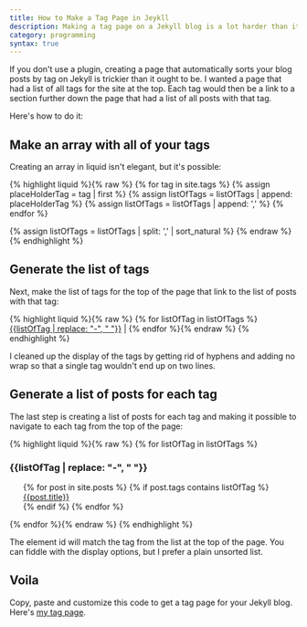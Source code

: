 ```yaml
---
title: How to Make a Tag Page in Jeykll
description: Making a tag page on a Jekyll blog is a lot harder than it ought to be
category: programming
syntax: true
---
```


If you don't use a plugin, creating a page that automatically sorts your blog posts by tag on Jekyll is trickier than it ought to be. I wanted a page that had a list of all tags for the site at the top. Each tag would then be a link to a section further down the page that had a list of all posts with that tag.

Here's how to do it:

## Make an array with all of your tags

Creating an array in liquid isn't elegant, but it's possible:


{% highlight liquid %}{% raw %}
{% for tag in site.tags %}
  {% assign placeHolderTag = tag | first %}
  {% assign listOfTags = listOfTags | append: placeHolderTag %}
  {% assign listOfTags = listOfTags | append: ',' %}
{% endfor %}

{% assign listOfTags = listOfTags | split: ',' | sort_natural %}
{% endraw %}{% endhighlight %}

## Generate the list of tags

Next, make the list of tags for the top of the page that link to the list of posts with that tag:

{% highlight liquid %}{% raw %}
{% for listOfTag in listOfTags %}
  <span class='no-wrap'><a class='no-wrap' href="#{{listOfTag}}">
  {{listOfTag | replace: "-", " "}}</a> |</span>
{% endfor %}{% endraw %}
{% endhighlight %}

I cleaned up the display of the tags by getting rid of hyphens and adding no wrap so that a single tag wouldn't end up on two lines.

## Generate a list of posts for each tag

The last step is creating a list of posts for each tag and making it possible to navigate to each tag from the top of the page:

{% highlight liquid %}{% raw %}
{% for listOfTag in listOfTags %}
<h3 id='{{listOfTag}}'>{{listOfTag | replace: "-", " "}}</h3>
  <ul style="list-style-type: none">
    {% for post in site.posts %}
      {% if post.tags contains listOfTag %}
        <li><a href="{{post.url}}">{{post.title}}</a></li>
      {% endif %}
    {% endfor %}
  </ul>
{% endfor %}{% endraw %}
{% endhighlight %}

The element id will match the tag from the list at the top of the page. You can fiddle with the display options, but I prefer a plain unsorted list.

## Voila

Copy, paste and customize this code to get a tag page for your Jekyll blog. Here's [my tag page](/blog/tags).
